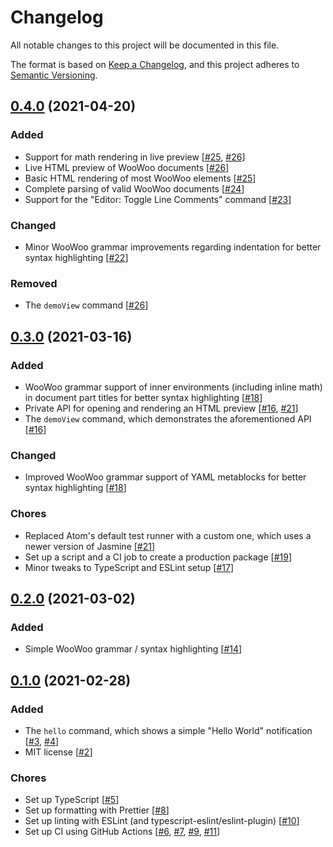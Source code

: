 # Changelog

All notable changes to this project will be documented in this file.

The format is based on [Keep a Changelog](https://keepachangelog.com/en/1.0.0/),
and this project adheres to
[Semantic Versioning](https://semver.org/spec/v2.0.0.html).

## [0.4.0] (2021-04-20)

### Added

-   Support for math rendering in live preview [[#25], [#26]]
-   Live HTML preview of WooWoo documents [[#26]]
-   Basic HTML rendering of most WooWoo elements [[#25]]
-   Complete parsing of valid WooWoo documents [[#24]]
-   Support for the "Editor: Toggle Line Comments" command [[#23]]

### Changed

-   Minor WooWoo grammar improvements regarding indentation for better syntax
    highlighting [[#22]]

### Removed

-   The `demoView` command [[#26]]

## [0.3.0] (2021-03-16)

### Added

-   WooWoo grammar support of inner environments (including inline math) in
    document part titles for better syntax highlighting [[#18]]
-   Private API for opening and rendering an HTML preview [[#16], [#21]]
-   The `demoView` command, which demonstrates the aforementioned API [[#16]]

### Changed

-   Improved WooWoo grammar support of YAML metablocks for better syntax
    highlighting [[#18]]

### Chores

-   Replaced Atom's default test runner with a custom one, which uses a newer
    version of Jasmine [[#21]]
-   Set up a script and a CI job to create a production package [[#19]]
-   Minor tweaks to TypeScript and ESLint setup [[#17]]

## [0.2.0] (2021-03-02)

### Added

-   Simple WooWoo grammar / syntax highlighting [[#14]]

## [0.1.0] (2021-02-28)

### Added

-   The `hello` command, which shows a simple "Hello World" notification [[#3],
[#4]]
-   MIT license [[#2]]

### Chores

-   Set up TypeScript [[#5]]
-   Set up formatting with Prettier [[#8]]
-   Set up linting with ESLint (and typescript-eslint/eslint-plugin) [[#10]]
-   Set up CI using GitHub Actions [[#6], [#7], [#9], [#11]]

[0.4.0]: https://github.com/davidstraka2/wootom/compare/v0.3.0-src...v0.4.0-src
[0.3.0]: https://github.com/davidstraka2/wootom/compare/v0.2.0-src...v0.3.0-src
[0.2.0]: https://github.com/davidstraka2/wootom/compare/v0.1.0-src...v0.2.0-src
[0.1.0]: https://github.com/davidstraka2/wootom/releases/tag/v0.1.0-src
[#26]: https://github.com/davidstraka2/wootom/issues/26
[#25]: https://github.com/davidstraka2/wootom/issues/25
[#24]: https://github.com/davidstraka2/wootom/issues/24
[#23]: https://github.com/davidstraka2/wootom/issues/23
[#22]: https://github.com/davidstraka2/wootom/issues/22
[#21]: https://github.com/davidstraka2/wootom/issues/21
[#19]: https://github.com/davidstraka2/wootom/issues/19
[#18]: https://github.com/davidstraka2/wootom/issues/18
[#17]: https://github.com/davidstraka2/wootom/issues/17
[#16]: https://github.com/davidstraka2/wootom/issues/16
[#14]: https://github.com/davidstraka2/wootom/issues/14
[#11]: https://github.com/davidstraka2/wootom/issues/11
[#10]: https://github.com/davidstraka2/wootom/issues/10
[#9]: https://github.com/davidstraka2/wootom/issues/9
[#8]: https://github.com/davidstraka2/wootom/issues/8
[#7]: https://github.com/davidstraka2/wootom/issues/7
[#6]: https://github.com/davidstraka2/wootom/issues/6
[#5]: https://github.com/davidstraka2/wootom/issues/5
[#4]: https://github.com/davidstraka2/wootom/issues/4
[#3]: https://github.com/davidstraka2/wootom/issues/3
[#2]: https://github.com/davidstraka2/wootom/issues/2

